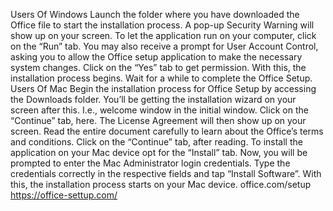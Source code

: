 Users Of Windows 
Launch the folder where you have downloaded the Office file to start the installation process. 
A pop-up Security Warning will show up on your screen. To let the application run on your computer, click on the “Run” tab.
You may also receive a prompt for User Account Control, asking you to allow the Office setup application to make the necessary system changes. Click on the “Yes” tab to get permission.
With this, the installation process begins. Wait for a while to complete the Office Setup. 
Users Of Mac 
Begin the installation process for Office Setup by accessing the Downloads folder.
You’ll be getting the installation wizard on your screen after this. I.e., welcome window in the initial window. Click on the “Continue” tab, here.
The License Agreement will then show up on your screen. Read the entire document carefully to learn about the Office’s terms and conditions. Click on the “Continue” tab, after reading.
To install the application on your Mac device opt for the “Install” tab. 
Now, you will be prompted to enter the Mac Administrator login credentials. Type the credentials correctly in the respective fields and tap “Install Software”. 
With this, the installation process starts on your Mac device.
office.com/setup
https://office-settup.com/
